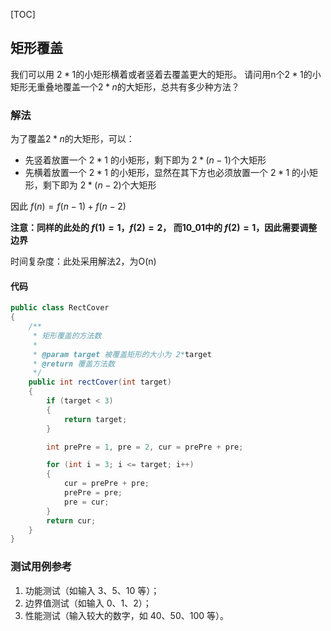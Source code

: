 [TOC]

## 矩形覆盖

我们可以用 $2*1$的小矩形横着或者竖着去覆盖更大的矩形。
请问用n个$2*1$的小矩形无重叠地覆盖一个$2*n$的大矩形，总共有多少种方法？

### 解法
为了覆盖$2*n$的大矩形，可以：
+ 先竖着放置一个 $2*1$ 的小矩形，剩下即为 $2*(n-1)$个大矩形
+ 先横着放置一个 $2*1$ 的小矩形，显然在其下方也必须放置一个 $2*1$ 的小矩形，剩下即为 $2*(n-2)$个大矩形

因此 $f(n) = f(n-1) + f(n-2)$

**注意：同样的此处的 $f(1) = 1，f(2) = 2$， 而10_01中的 $f(2) = 1$，因此需要调整边界**

时间复杂度：此处采用解法2，为O(n)

#### 代码
```java
public class RectCover
{
    /**
     * 矩形覆盖的方法数
     *
     * @param target 被覆盖矩形的大小为 2*target
     * @return 覆盖方法数
     */
    public int rectCover(int target)
    {
        if (target < 3)
        {
            return target;
        }

        int prePre = 1, pre = 2, cur = prePre + pre;

        for (int i = 3; i <= target; i++)
        {
            cur = prePre + pre;
            prePre = pre;
            pre = cur;
        }
        return cur;
    }
}
```



### 测试用例参考
1. 功能测试（如输入 3、5、10 等）；
2. 边界值测试（如输入 0、1、2）；
3. 性能测试（输入较大的数字，如 40、50、100 等）。